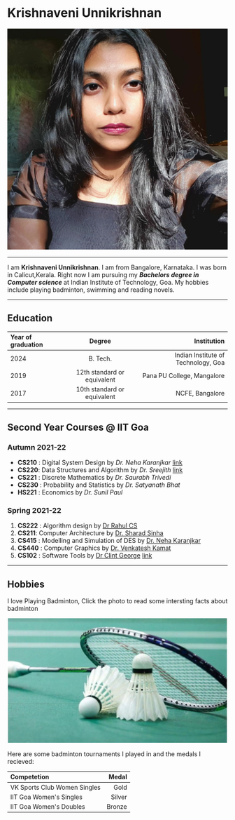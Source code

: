 # Krishnaveni Unnikrishnan

![me](myphoto.jpeg)

***
I am **Krishnaveni Unnikrishnan**. I am from Bangalore, Karnataka. I was born in Calicut,Kerala. Right now I am pursuing my ***Bachelors degree in Computer science*** at Indian Institute of Technology, Goa.
My hobbies include playing badminton, swimming and reading novels.

***

## Education

| Year of graduation     | Degree | Institution   |
| :---        |    :----:   |          ---: |
| 2024     | B. Tech.      | Indian Institute of Technology, Goa   |
| 2019   | 12th standard or equivalent       | Pana PU College, Mangalore      |
| 2017   | 10th standard or equivalent       | NCFE, Bangalore     |

***

## Second Year Courses @ IIT Goa

### Autumn 2021-22

- **CS210** : Digital System Design by *Dr. Neha Karanjkar*  [link](https://nehakaranjkar.github.io/cs210.html)
- **CS220**: Data Structures and Algorithm by *Dr. Sreejith* [link](https://www.iitgoa.ac.in/~sreejithav/21Aug/cs220.html)
- **CS221** : Discrete Mathematics by *Dr. Saurabh Trivedi*
- **CS230** : Probability and Statistics by *Dr. Satyanath Bhat*
- **HS221** : Economics by *Dr. Sunil Paul*

### Spring 2021-22
1. **CS222** : Algorithm design by <u>Dr Rahul CS</u>
2. **CS211**: Computer Architecture by <u>Dr. Sharad Sinha</u>
3. **CS415** : Modelling and Simulation of DES by <u>Dr. Neha Karanjkar</u>
4. **CS440** : Computer Graphics by <u>Dr. Venkatesh Kamat</u>
5. **CS102** : Software Tools by <u>Dr Clint George</u> [link](https://clintpgeorge.github.io/cs-102/spring-2022/)

***
## Hobbies

I love Playing Badminton, Click the photo to read some intersting facts about badminton

[![badminton](badminton.jpeg)](https://www.newsbytesapp.com/news/sports/the-interesting-facts-about-badminton/story)

Here are some badminton tournaments I played in and the medals I recieved:

| Competetion     | Medal |
| :---        |          ---: |
| VK Sports Club Women Singles      | Gold       | 
| IIT Goa Women's Singles   | Silver       | 
| IIT Goa Women's Doubles   | Bronze        |